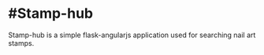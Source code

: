 #Stamp-hub
==========
Stamp-hub is a simple flask-angularjs application used for searching nail art stamps.
